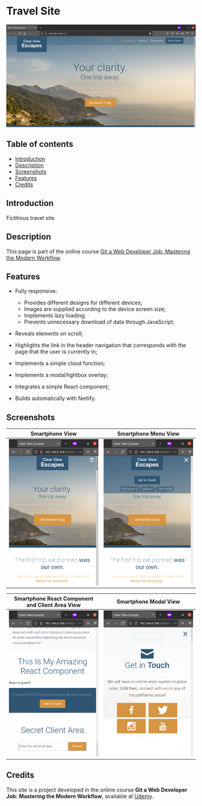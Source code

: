# Travel Site

![Travel Site](screenshots/header.png?raw=true)

## Table of contents

- [Introduction](#introduction)
- [Description](#description)
- [Screenshots](#screenshots)
- [Features](#features)
- [Credits](#credits)

## Introduction

Fictitious travel site.

## Description

This page is part of the online course [Git a Web Developer Job: Mastering the Modern Workflow](https://www.udemy.com/course/git-a-web-developer-job-mastering-the-modern-workflow/).

[//]: # "this is a workaround to make a comments"
[//]: # "## Features"
[//]: # "## Demo"

## Features

- Fully responsive:

  - Provides different designs for different devices;
  - Images are supplied according to the device screen size;
  - Implements lazy loading;
  - Prevents unnecessary download of data through JavaScript;

- Reveals elements on scroll;
- Highlights the link in the header navigation that corresponds with the page that the user is currently in;
- Implements a simple cloud function;
- Implements a modal/lightbox overlay;
- Integrates a simple React component;
- Builds automatically with Netlify.

## Screenshots

|                        Smartphone View                         |                       Smartphone Menu View                        |
| :------------------------------------------------------------: | :---------------------------------------------------------------: |
| ![Smartphone View](screenshots/smartphone-header.png?raw=true) | ![Smartphone Menu View](screenshots/smartphone-menu.png?raw=true) |

|                        Smartphone React Component and Client Area View                         |                     Smartphone Modal View                      |
| :--------------------------------------------------------------------------------------------: | :------------------------------------------------------------: |
| ![Smartphone React Component and Client Area View](screenshots/smartphone-footer.png?raw=true) | ![Smartphone Modal](screenshots/smartphone-modal.png?raw=true) |

[//]: # "## Built with"

## Credits

This site is a project developed in the online course **Git a Web Developer Job: Mastering the Modern Workflow**, available at [Udemy](https://www.udemy.com/course/git-a-web-developer-job-mastering-the-modern-workflow/).
